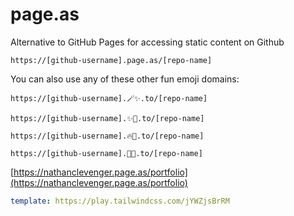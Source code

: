 # page.as
Alternative to GitHub Pages for accessing static content on Github

```
https://[github-username].page.as/[repo-name]
```

You can also use any of these other fun emoji domains:
```
https://[github-username].🪄✨.to/[repo-name]

https://[github-username].✨🚀.to/[repo-name]

https://[github-username].🔥🚀.to/[repo-name]

https://[github-username].🦄🚀.to/[repo-name]
```

[https://nathanclevenger.page.as/portfolio](https://nathanclevenger.page.as/portfolio)


```yaml
template: https://play.tailwindcss.com/jYWZjsBrRM
```
